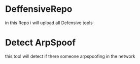 # DeffensiveRepo
in this Repo i will upload all Defensive tools 

# Detect ArpSpoof
  
  this tool will detect if there someone arpspoofing in the network
